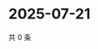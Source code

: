 # 2025-07-21

共 0 条

<!-- BEGIN ZHIHUQUESTIONS -->
<!-- 最后更新时间 Mon Jul 21 2025 13:20:54 GMT+0800 (China Standard Time) -->

<!-- END ZHIHUQUESTIONS -->
